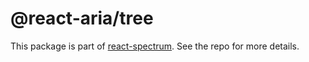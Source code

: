 # @react-aria/tree

This package is part of [react-spectrum](https://github.com/adobe/react-spectrum). See the repo for more details.
